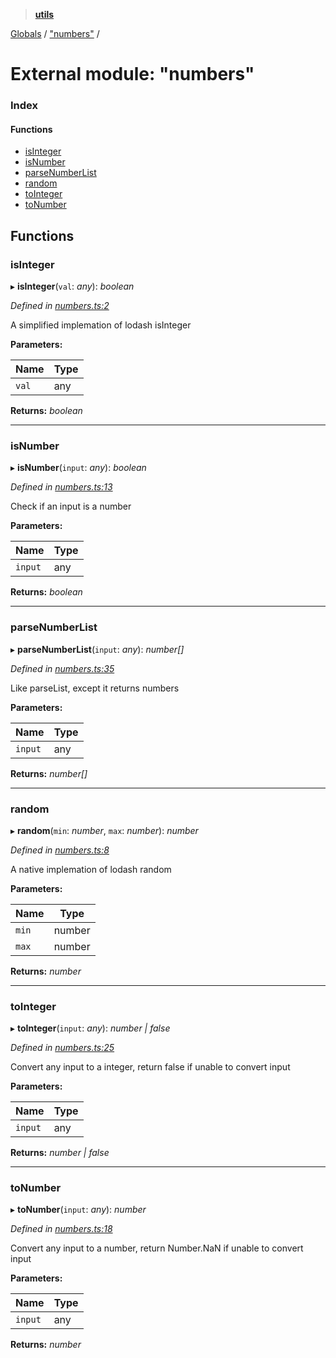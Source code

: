 > **[utils](../README.md)**

[Globals](../README.md) / ["numbers"](_numbers_.md) /

# External module: "numbers"

### Index

#### Functions

* [isInteger](_numbers_.md#isinteger)
* [isNumber](_numbers_.md#isnumber)
* [parseNumberList](_numbers_.md#parsenumberlist)
* [random](_numbers_.md#random)
* [toInteger](_numbers_.md#tointeger)
* [toNumber](_numbers_.md#tonumber)

## Functions

###  isInteger

▸ **isInteger**(`val`: *any*): *boolean*

*Defined in [numbers.ts:2](https://github.com/terascope/teraslice/tree/683dac73cdbcf5a70581ac5c9ea14ddddf69eb91/packages/utils/numbers.ts#L2)*

A simplified implemation of lodash isInteger

**Parameters:**

Name | Type |
------ | ------ |
`val` | any |

**Returns:** *boolean*

___

###  isNumber

▸ **isNumber**(`input`: *any*): *boolean*

*Defined in [numbers.ts:13](https://github.com/terascope/teraslice/tree/683dac73cdbcf5a70581ac5c9ea14ddddf69eb91/packages/utils/numbers.ts#L13)*

Check if an input is a number

**Parameters:**

Name | Type |
------ | ------ |
`input` | any |

**Returns:** *boolean*

___

###  parseNumberList

▸ **parseNumberList**(`input`: *any*): *number[]*

*Defined in [numbers.ts:35](https://github.com/terascope/teraslice/tree/683dac73cdbcf5a70581ac5c9ea14ddddf69eb91/packages/utils/numbers.ts#L35)*

Like parseList, except it returns numbers

**Parameters:**

Name | Type |
------ | ------ |
`input` | any |

**Returns:** *number[]*

___

###  random

▸ **random**(`min`: *number*, `max`: *number*): *number*

*Defined in [numbers.ts:8](https://github.com/terascope/teraslice/tree/683dac73cdbcf5a70581ac5c9ea14ddddf69eb91/packages/utils/numbers.ts#L8)*

A native implemation of lodash random

**Parameters:**

Name | Type |
------ | ------ |
`min` | number |
`max` | number |

**Returns:** *number*

___

###  toInteger

▸ **toInteger**(`input`: *any*): *number | false*

*Defined in [numbers.ts:25](https://github.com/terascope/teraslice/tree/683dac73cdbcf5a70581ac5c9ea14ddddf69eb91/packages/utils/numbers.ts#L25)*

Convert any input to a integer, return false if unable to convert input

**Parameters:**

Name | Type |
------ | ------ |
`input` | any |

**Returns:** *number | false*

___

###  toNumber

▸ **toNumber**(`input`: *any*): *number*

*Defined in [numbers.ts:18](https://github.com/terascope/teraslice/tree/683dac73cdbcf5a70581ac5c9ea14ddddf69eb91/packages/utils/numbers.ts#L18)*

Convert any input to a number, return Number.NaN if unable to convert input

**Parameters:**

Name | Type |
------ | ------ |
`input` | any |

**Returns:** *number*